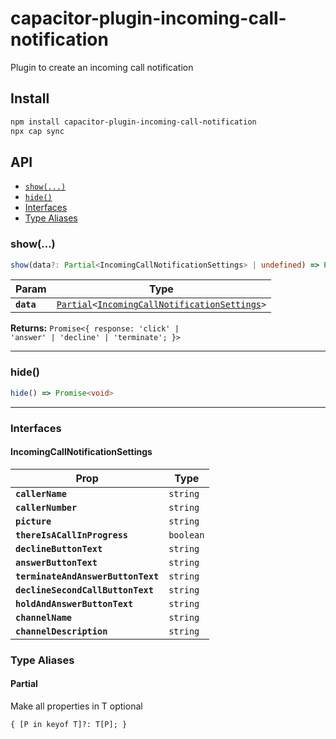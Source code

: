 # capacitor-plugin-incoming-call-notification

Plugin to create an incoming call notification

## Install

```bash
npm install capacitor-plugin-incoming-call-notification
npx cap sync
```

## API

<docgen-index>

* [`show(...)`](#show)
* [`hide()`](#hide)
* [Interfaces](#interfaces)
* [Type Aliases](#type-aliases)

</docgen-index>

<docgen-api>
<!--Update the source file JSDoc comments and rerun docgen to update the docs below-->

### show(...)

```typescript
show(data?: Partial<IncomingCallNotificationSettings> | undefined) => Promise<{ response: 'click' | 'answer' | 'decline' | 'terminate'; }>
```

| Param      | Type                                                                                                                                |
| ---------- | ----------------------------------------------------------------------------------------------------------------------------------- |
| **`data`** | <code><a href="#partial">Partial</a>&lt;<a href="#incomingcallnotificationsettings">IncomingCallNotificationSettings</a>&gt;</code> |

**Returns:** <code>Promise&lt;{ response: 'click' | 'answer' | 'decline' | 'terminate'; }&gt;</code>

--------------------


### hide()

```typescript
hide() => Promise<void>
```

--------------------


### Interfaces


#### IncomingCallNotificationSettings

| Prop                               | Type                 |
| ---------------------------------- | -------------------- |
| **`callerName`**                   | <code>string</code>  |
| **`callerNumber`**                 | <code>string</code>  |
| **`picture`**                      | <code>string</code>  |
| **`thereIsACallInProgress`**       | <code>boolean</code> |
| **`declineButtonText`**            | <code>string</code>  |
| **`answerButtonText`**             | <code>string</code>  |
| **`terminateAndAnswerButtonText`** | <code>string</code>  |
| **`declineSecondCallButtonText`**  | <code>string</code>  |
| **`holdAndAnswerButtonText`**      | <code>string</code>  |
| **`channelName`**                  | <code>string</code>  |
| **`channelDescription`**           | <code>string</code>  |


### Type Aliases


#### Partial

Make all properties in T optional

<code>{ [P in keyof T]?: T[P]; }</code>

</docgen-api>
